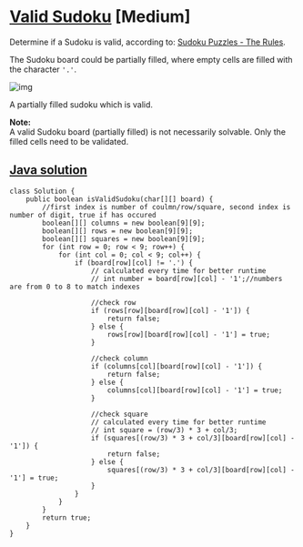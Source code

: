 # [Valid Sudoku](https://leetcode.com/problems/valid-sudoku/description/) [Medium]
Determine if a Sudoku is valid, according to: [Sudoku Puzzles - The Rules](http://sudoku.com.au/TheRules.aspx).

The Sudoku board could be partially filled, where empty cells are filled with the character `'.'`.

![img](http://upload.wikimedia.org/wikipedia/commons/thumb/f/ff/Sudoku-by-L2G-20050714.svg/250px-Sudoku-by-L2G-20050714.svg.png)

A partially filled sudoku which is valid.

**Note:**  
A valid Sudoku board (partially filled) is not necessarily solvable. Only the filled cells need to be validated.

## [Java solution](https://leetcode.com/submissions/detail/142143151/)
```
class Solution {
    public boolean isValidSudoku(char[][] board) {
        //first index is number of coulmn/row/square, second index is number of digit, true if has occured
        boolean[][] columns = new boolean[9][9];
        boolean[][] rows = new boolean[9][9]; 
        boolean[][] squares = new boolean[9][9]; 
        for (int row = 0; row < 9; row++) {
            for (int col = 0; col < 9; col++) {
                if (board[row][col] != '.') {
                    // calculated every time for better runtime
                    // int number = board[row][col] - '1';//numbers are from 0 to 8 to match indexes
                    
                    //check row
                    if (rows[row][board[row][col] - '1']) {
                        return false;
                    } else {
                        rows[row][board[row][col] - '1'] = true;
                    }
                    
                    //check column
                    if (columns[col][board[row][col] - '1']) {
                        return false;
                    } else {
                        columns[col][board[row][col] - '1'] = true;
                    }
                    
                    //check square
                    // calculated every time for better runtime
                    // int square = (row/3) * 3 + col/3;
                    if (squares[(row/3) * 3 + col/3][board[row][col] - '1']) {
                        return false;
                    } else {
                        squares[(row/3) * 3 + col/3][board[row][col] - '1'] = true;
                    }
                }
            }
        }
        return true;
    }
}
```
